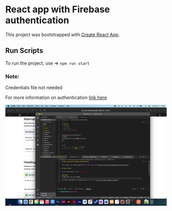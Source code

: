 # React app with Firebase authentication

This project was bootstrapped with [Create React App](https://github.com/facebook/create-react-app).

## Run Scripts

To run the project, use => `npm run start `

### Note:
Credentials file not needed

For more information on authentication [link here](https://firebase.google.com/docs)

![screenshot of the project](screenshot.png)
